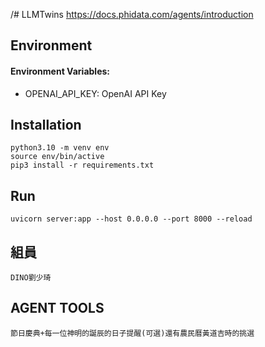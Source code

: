 /# LLMTwins
https://docs.phidata.com/agents/introduction

## Environment

#### Environment Variables:
- OPENAI_API_KEY: OpenAI API Key

## Installation
```bash=
python3.10 -m venv env
source env/bin/active
pip3 install -r requirements.txt
```

## Run
```bash=
uvicorn server:app --host 0.0.0.0 --port 8000 --reload
```
## 組員
```
DINO劉少琦
```
## AGENT TOOLS
```
節日慶典+每一位神明的誕辰的日子提醒(可選)還有農民曆黃道吉時的挑選
```

